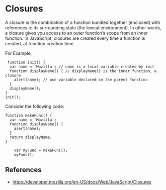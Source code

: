 # Closures
A closure is the combination of a function bundled together (enclosed) with references to its surrounding state (the lexical environment). In other words, a closure gives you access to an outer function’s scope from an inner function. In JavaScript, closures are created every time a function is created, at function creation time.

For Example,

     function init() {
      var name = 'Mozilla'; // name is a local variable created by init
      function displayName() { // displayName() is the inner function, a closure
        alert(name); // use variable declared in the parent function
      }
      displayName();
    }
    init();
Consider the following code:

    function makeFunc() {
      var name = 'Mozilla';
      function displayName() {
        alert(name);
      }
      return displayName;
    }
    
        var myFunc = makeFunc();
        myFunc();

## References
- https://developer.mozilla.org/en-US/docs/Web/JavaScript/Closures